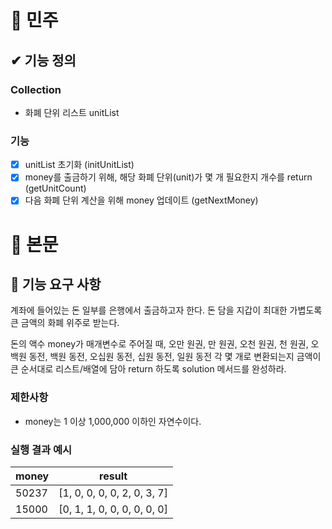 # 🎈 민주
## ✔ 기능 정의
### Collection
- 화폐 단위 리스트 unitList
### 기능
- [X] unitList 초기화 (initUnitList)
- [X] money를 출금하기 위해, 해당 화폐 단위(unit)가 몇 개 필요한지 개수를 return (getUnitCount)
- [X] 다음 화폐 단위 계산을 위해 money 업데이트 (getNextMoney)

# 🎈 본문
## 🚀 기능 요구 사항

계좌에 들어있는 돈 일부를 은행에서 출금하고자 한다. 돈 담을 지갑이 최대한 가볍도록 큰 금액의 화폐 위주로 받는다.

돈의 액수 money가 매개변수로 주어질 때, 오만 원권, 만 원권, 오천 원권, 천 원권, 오백원 동전, 백원 동전, 오십원 동전, 십원 동전, 일원 동전 각 몇 개로 변환되는지 금액이 큰 순서대로 리스트/배열에 담아 return 하도록 solution 메서드를 완성하라.

### 제한사항

- money는 1 이상 1,000,000 이하인 자연수이다.

### 실행 결과 예시

| money | result |
| --- | --- |
| 50237	| [1, 0, 0, 0, 0, 2, 0, 3, 7] |
| 15000	| [0, 1, 1, 0, 0, 0, 0, 0, 0] |
